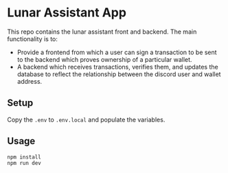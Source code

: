 # Lunar Assistant App

This repo contains the lunar assistant front and backend. The main functionality is to:
- Provide a frontend from which a user can sign a transaction to be sent to the backend which proves ownership of a particular wallet.
- A backend which receives transactions, verifies them, and updates the database to reflect the relationship between the discord user and wallet address. 

## Setup

Copy the `.env` to `.env.local` and populate the variables.
## Usage

```
npm install
npm run dev
```




